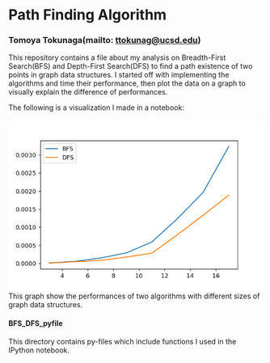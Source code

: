 # Path Finding Algorithm
### Tomoya Tokunaga(mailto: ttokunag@ucsd.edu)

This repository contains a file about my analysis on Breadth-First Search(BFS) and Depth-First Search(DFS) to find
a path existence of two points in graph data structures. I started off with implementing the algorithms and time their
performance, then plot the data on a graph to visually explain the difference of performances.

The following is a visualization I made in a notebook:<br><br>
<img src="https://github.com/ttokunag/Algorithms/blob/master/graph_algos/Path_Finding/pictures/runtime_analysisT.png" width="600">
<br>This graph show the performances of two algorithms with different sizes of graph data structures.

#### BFS_DFS_pyfile
This directory contains py-files which include functions I used in the IPython notebook.
